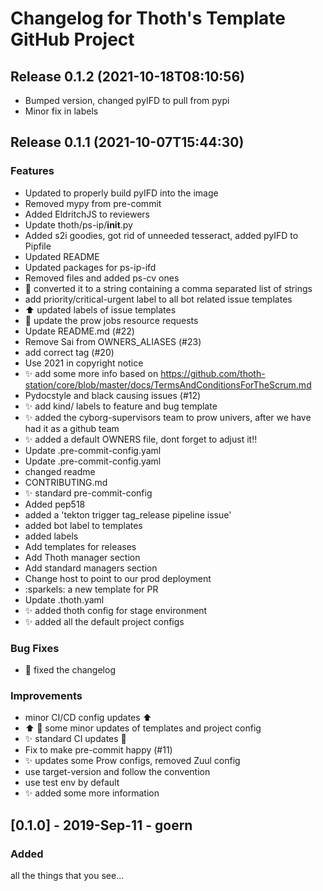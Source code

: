 # Changelog for Thoth's Template GitHub Project

## Release 0.1.2 (2021-10-18T08:10:56)
* Bumped version, changed pyIFD to pull from pypi
* Minor fix in labels

## Release 0.1.1 (2021-10-07T15:44:30)
### Features
* Updated to properly build pyIFD into the image
* Removed mypy from pre-commit
* Added EldritchJS to reviewers
* Update thoth/ps-ip/__init__.py
* Added s2i goodies, got rid of unneeded tesseract, added pyIFD to Pipfile
* Updated README
* Updated packages for ps-ip-ifd
* Removed files and added ps-cv ones
* :bug: converted it to a string containing a comma separated list of strings
* add priority/critical-urgent label to all bot related issue templates
* :arrow_up: updated labels of issue templates
* :whale: update the prow jobs resource requests
* Update README.md (#22)
* Remove Sai from OWNERS_ALIASES (#23)
* add correct tag (#20)
* Use 2021 in copyright notice
* :sparkles: add some more info based on https://github.com/thoth-station/core/blob/master/docs/TermsAndConditionsForTheScrum.md
* Pydocstyle and black causing issues (#12)
* :sparkles: add kind/ labels to feature and bug template
* :sparkles: added the cyborg-supervisors team to prow univers, after we have had it as a github team
* :sparkles: added a default OWNERS file, dont forget to adjust it!!
* Update .pre-commit-config.yaml
* Update .pre-commit-config.yaml
* changed readme
* CONTRIBUTING.md
* :sparkles: standard pre-commit-config
* Added pep518
* added a 'tekton trigger tag_release pipeline issue'
* added bot label to templates
* added labels
* Add templates for releases
* Add Thoth manager section
* Add standard managers section
* Change host to point to our prod deployment
* :sparkels: a new template for PR
* Update .thoth.yaml
* :sparkles: added thoth config for stage environment
* :sparkles: added all the default project configs
### Bug Fixes
* :green_heart: fixed the changelog
### Improvements
* minor CI/CD config updates :arrow_up:
* :arrow_up: :pencil: some minor updates of templates and project config
* :sparkles: standard CI updates :pencil:
* Fix to make pre-commit happy (#11)
* :sparkles: updates some Prow configs, removed Zuul config
* use target-version and follow the convention
* use test env by default
* :sparkles: added some more information

## [0.1.0] - 2019-Sep-11 - goern

### Added

all the things that you see...
